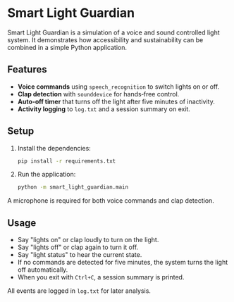 # Smart Light Guardian

Smart Light Guardian is a simulation of a voice and sound controlled light system. It demonstrates how accessibility and sustainability can be combined in a simple Python application.

## Features
- **Voice commands** using `speech_recognition` to switch lights on or off.
- **Clap detection** with `sounddevice` for hands‑free control.
- **Auto‑off timer** that turns off the light after five minutes of inactivity.
- **Activity logging** to `log.txt` and a session summary on exit.

## Setup
1. Install the dependencies:
   ```bash
   pip install -r requirements.txt
   ```
2. Run the application:
   ```bash
   python -m smart_light_guardian.main
   ```

A microphone is required for both voice commands and clap detection.

## Usage
- Say "lights on" or clap loudly to turn on the light.
- Say "lights off" or clap again to turn it off.
- Say "light status" to hear the current state.
- If no commands are detected for five minutes, the system turns the light off automatically.
- When you exit with `Ctrl+C`, a session summary is printed.

All events are logged in `log.txt` for later analysis.
